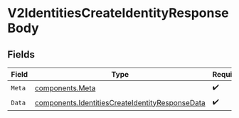 # V2IdentitiesCreateIdentityResponseBody


## Fields

| Field                                                                                                              | Type                                                                                                               | Required                                                                                                           | Description                                                                                                        |
| ------------------------------------------------------------------------------------------------------------------ | ------------------------------------------------------------------------------------------------------------------ | ------------------------------------------------------------------------------------------------------------------ | ------------------------------------------------------------------------------------------------------------------ |
| `Meta`                                                                                                             | [components.Meta](../../models/components/meta.md)                                                                 | :heavy_check_mark:                                                                                                 | N/A                                                                                                                |
| `Data`                                                                                                             | [components.IdentitiesCreateIdentityResponseData](../../models/components/identitiescreateidentityresponsedata.md) | :heavy_check_mark:                                                                                                 | N/A                                                                                                                |